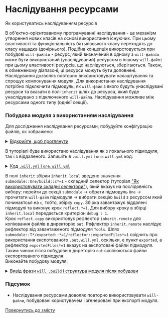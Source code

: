 # Наслідування ресурсами

Як користуватись наслідуванням ресурсів

В об'єктно-орієнтованому програмуванні наслідування - це механізм утворення нових класів на основі використання існуючих. При цьому властивості та функціональність батьківського класу переходять до класу нащадка (дочірнього). Подібна концепція викорстовується при побудові `will-файлів` - ресурс, який визначений в одному з `will-файлів` може бути використаний (унаслідуваний) ресурсом в іншому `will-файлі` при цьому властивості ресурсів, що наслідуються, зберігаються. Також, в обмеженому діапазоні, ці ресурси можуть бути доповнені.  
Наслідування дозволяє повторно використовувати налаштування та спрощує компонування модуля. Для використання наслідування потрібно підключити підмодуль, як `will-файл` з якого будуть унаслідувані ресурси та вказати в полі `inherit` шлях до ресурса, який буде унаслідувано з підключеного `will-файла`. Наслідування можливе між ресурсами одного типу (однієї секції).   

### Побудова модуля з використанням наслідування 
Для дослідження наслідування ресурсами, побудуйте конфігурацію файлів, як зображено:

<details>
  <summary><u>Відкрийте, щоб проглянути</u></summary>

```

inheritability
      ├── one
      │    └── one.will.yml
      └── .will.yml

```

</details>

В туторіалі буде використано наслідування як з локального підмодуля, так і з віддаленого. Запишіть в `.will.yml` i `one.will.yml` код:

<details>
  <summary><u>Код <code>.will.yml</code> i <code>one.will.yml</code></u></summary>
<p>Помістіть в <code>.will.yml</code></p>

```yaml
about :

  name : inheritability
  description : "To use resources inheritability"
  version : 0.0.1

path :

  out : 'out'

submodule :

   One : ./one/one.will.yml
   Tools : git+https:///github.com/Wandalen/wTools.git/out/wTools#master

reflector :

  inherit.remote:
    inherit : submodule::T*/exported::*=1/reflector::exportedFiles*=1
    dst:
      filePath: path::out
    criterion:
      debug: [ 0,1 ]

step :

  reflect.copy :
    inherit : predefined.reflect
    reflector : reflector::inherit.*
    criterion :
       debug : [ 0,1 ]

build :

  inherit.local :
    inherit: submodule::One/build::c*=1
    criterion :
      default : 1 
      debug : 1

```

<p>Помістіть в <code>one.will.yml</code></p>

```yaml
build :

  copy :
    criterion : 
      debug : [ 0,1 ]
    steps :
      - submodules.download
      - reflect.*=1
      
```

</details>

В полі `inherit` збірки `inherit.local` введено значення `submodule::One/build::c*=1` - складний селектор (туторіал ["Як використовувати складні селектори"](HowToUseComplexSelector.md)), який вказує на послідовність вибору: перейти до секції `submodule` -> обрати підмодуль `One` -> прочитати `will-файл` підмодуля -> вибрати секцію `build` з ресурсом який починаєтсья на `c`, тобто, збірку `copy`. Збірка завантажує віддалені підмодулі та виконує крок `reflect.*=1`. Для вибору кроку в збірці `inherit.local` передається критеріон `debug : 1`.  
Крок `reflect.copy` використовує рефлектор `inherit.remote` для копіювання файлів в директорію `out`. Рефлектор `inherit.remote` наслідує рефлектор від завантаженого підмодуля `Tools`. Шлях `submodule::T*/exported::*=1/reflector::exportedFiles*=1` свідчить про використання експотованого `.out.will.yml`, оскільки, є пункт `exported`, а рефлектор `exportedFiles*=1` вказує на експотовані файли підмодуля. Таким чином після побудови в диреторію `out` скопіюються файли експортованого підмодуля.  
Виконайте побудову модуля:  

<details>
  <summary><u>Вивід фрази <code>will .build</code> і структура модуля після побудови</u></summary>
    
```
[user@user ~]$ will .build
...
  Building inherit.local
     . Read : /path_to_file/.module/Tools/out/wTools.out.will.yml
     + module::Tools was downloaded in 13.797s
   + 1/2 submodule(s) of module::inherit were downloaded in 13.803s
   + reflect.copy.debug reflected 56 files /path_to_file/ : out <- .module/Tools/proto in 1.809s
  Built inherit.local in 15.695s
  
```

<p>Структура модуля після експорту</p>

```
inheritability
      ├── .module
      │       └── Tools
      ├── one
      │    └── one.will.yml
      ├── out
      │    └── dwtools 
      └── .will.yml

```

</details>

### Підсумок  
- Наслідування ресурсами доволяє повторно використовувати `will-файли`, побудовані користувачем і згенеровані при експорті модуля.

[Повернутись до змісту](../README.md#tutorials)